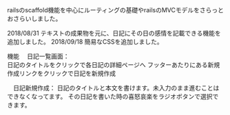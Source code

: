 railsのscaffold機能を中心にルーティングの基礎やrailsのMVCモデルをさらっとおさらいしました。

2018/08/31 テキストの成果物を元に、日記にその日の感情を記載できる機能を追加しました。
2018/09/18 簡易なCSSを追加しました。

機能
　日記一覧画面：    
    日記のタイトルをクリックで各日記の詳細ページへ
    フッターあたりにある新規作成リンクをクリックで日記を新規作成

　日記新規作成：
    日記のタイトルと本文を書けます。未入力のまま進むことはできなくなってます。
    その日記を書いた時の喜怒哀楽をラジオボタンで選択できます。
    